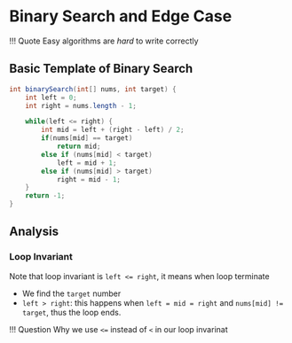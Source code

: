 # Binary Search and Edge Case

!!! Quote
    Easy algorithms are *hard* to write correctly

## Basic Template of Binary Search
``` java linenums="1"
int binarySearch(int[] nums, int target) {
    int left = 0; 
    int right = nums.length - 1; 

    while(left <= right) {
        int mid = left + (right - left) / 2;
        if(nums[mid] == target)
            return mid; 
        else if (nums[mid] < target)
            left = mid + 1; 
        else if (nums[mid] > target)
            right = mid - 1;
    }
    return -1;
}
```
## Analysis

### Loop Invariant

Note that loop invariant is `left <= right`, it means when loop terminate 

- We find the `target` number
- `left > right`: this happens when `left = mid = right` and `nums[mid] != target`, thus the loop ends.

!!! Question
    Why we use `<=` instead of `<` in our loop invarinat

